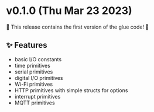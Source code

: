 # v0.1.0 (Thu Mar 23 2023)

:tada: This release contains the first version of the glue code! :tada:

## :sparkles: Features

+ basic I/O constants
+ time primitives
+ serial primitives
+ digital I/O primitives
+ Wi-Fi primitives
+ HTTP primitives with simple structs for options
+ interrupt primitives
+ MQTT primitives

